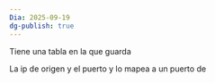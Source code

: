 ```yaml
---
Dia: 2025-09-19
dg-publish: true
---
```

Tiene una tabla en la que guarda 

La ip de origen y el puerto y lo mapea a un puerto de 